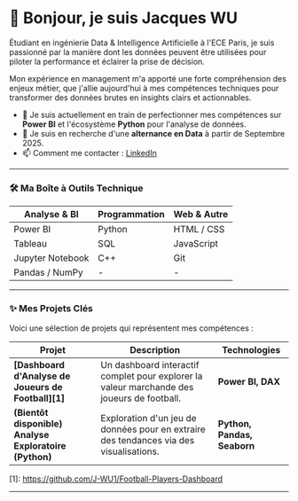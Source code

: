 # 👋 Bonjour, je suis Jacques WU

Étudiant en ingénierie Data & Intelligence Artificielle à l'ECE Paris, je suis passionné par la manière dont les données peuvent être utilisées pour piloter la performance et éclairer la prise de décision.

Mon expérience en management m'a apporté une forte compréhension des enjeux métier, que j'allie aujourd'hui à mes compétences techniques pour transformer des données brutes en insights clairs et actionnables.

- 🔭 Je suis actuellement en train de perfectionner mes compétences sur **Power BI** et l'écosystème **Python** pour l'analyse de données.
- 🌱 Je suis en recherche d'une **alternance en Data** à partir de Septembre 2025.
- 📫 Comment me contacter : [LinkedIn](https://www.linkedin.com/in/wu-jacques)

---

### 🛠️ Ma Boîte à Outils Technique

| Analyse & BI      | Programmation       | Web & Autre         |
|-------------------|---------------------|---------------------|
| Power BI          | Python              | HTML / CSS          |
| Tableau           | SQL                 | JavaScript          |
| Jupyter Notebook  | C++                 | Git                 |
| Pandas / NumPy    | -                   | -                   |

---

### ✨ Mes Projets Clés

Voici une sélection de projets qui représentent mes compétences :

| Projet                                               | Description                                                                                             | Technologies             |
|------------------------------------------------------|---------------------------------------------------------------------------------------------------------|--------------------------|
| **[Dashboard d'Analyse de Joueurs de Football][1]**  | Un dashboard interactif complet pour explorer la valeur marchande des joueurs de football.                | **Power BI, DAX**        |
| **(Bientôt disponible) Analyse Exploratoire (Python)** | Exploration d'un jeu de données pour en extraire des tendances via des visualisations.                    | **Python, Pandas, Seaborn**|

[1]: https://github.com/J-WU1/Football-Players-Dashboard  <!-- Mettez ici le lien vers votre dépôt Power BI -->

---
